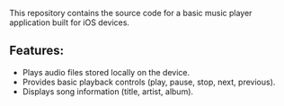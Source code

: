 This repository contains the source code for a basic music player application built for iOS devices.

## Features:

- Plays audio files stored locally on the device.<br/>
- Provides basic playback controls (play, pause, stop, next, previous).<br/>
- Displays song information (title, artist, album).
